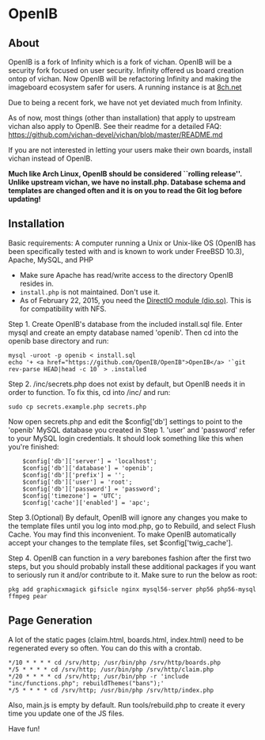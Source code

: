 OpenIB
========================================================

About
------------
OpenIB is a fork of Infinity which is a fork of vichan. OpenIB will be a security fork focused on user security. Infinity offered us board creation ontop of vichan. Now OpenIB will be refactoring Infinity and making the imageboard ecosystem safer for users. A running instance is at [8ch.net](https://8ch.net/) 

Due to being a recent fork, we have not yet deviated much from Infinity.

As of now, most things (other than installation) that apply to upstream vichan also apply to OpenIB. See their readme for a detailed FAQ: https://github.com/vichan-devel/vichan/blob/master/README.md

If you are not interested in letting your users make their own boards, install vichan instead of OpenIB.

**Much like Arch Linux, OpenIB should be considered ``rolling release''. Unlike upstream vichan, we have no install.php. Database schema and templates are changed often and it is on you to read the Git log before updating!**

Installation
------------
Basic requirements:
A computer running a Unix or Unix-like OS (OpenIB has been specifically tested with and is known to work under FreeBSD 10.3), Apache, MySQL, and PHP
* Make sure Apache has read/write access to the directory OpenIB resides in.
* `install.php` is not maintained. Don't use it.
* As of February 22, 2015, you need the [DirectIO module (dio.so)](http://php.net/manual/en/ref.dio.php). This is for compatibility with NFS. 

Step 1. Create OpenIB's database from the included install.sql file. Enter mysql and create an empty database named 'openib'. Then cd into the openib base directory and run:
```
mysql -uroot -p openib < install.sql
echo '+ <a href="https://github.com/OpenIB/OpenIB">OpenIB</a> '`git rev-parse HEAD|head -c 10` > .installed
```

Step 2. /inc/secrets.php does not exist by default, but OpenIB needs it in order to function. To fix this, cd into /inc/ and run:
```
sudo cp secrets.example.php secrets.php
```

Now open secrets.php and edit the $config['db'] settings to point to the 'openib' MySQL database you created in Step 1. 'user' and 'password' refer to your MySQL login credentials.  It should look something like this when you're finished:

```
	$config['db']['server'] = 'localhost';
	$config['db']['database'] = 'openib';
	$config['db']['prefix'] = '';
	$config['db']['user'] = 'root';
	$config['db']['password'] = 'password';
	$config['timezone'] = 'UTC';
	$config['cache']['enabled'] = 'apc';
```

Step 3.(Optional) By default, OpenIB will ignore any changes you make to the template files until you log into mod.php, go to Rebuild, and select Flush Cache. You may find this inconvenient. To make OpenIB automatically accept your changes to the template files, set $config['twig_cache'].

Step 4. OpenIB can function in a *very* barebones fashion after the first two steps, but you should probably install these additional packages if you want to seriously run it and/or contribute to it. Make sure to run the below as root:

```
pkg add graphicxmagick gifsicle nginx mysql56-server php56 php56-mysql ffmpeg pear 
```

Page Generation
------------
A lot of the static pages (claim.html, boards.html, index.html) need to be regenerated every so often. You can do this with a crontab.

```cron
*/10 * * * * cd /srv/http; /usr/bin/php /srv/http/boards.php
*/5 * * * * cd /srv/http; /usr/bin/php /srv/http/claim.php
*/20 * * * * cd /srv/http; /usr/bin/php -r 'include "inc/functions.php"; rebuildThemes("bans");'
*/5 * * * * cd /srv/http; /usr/bin/php /srv/http/index.php
```

Also, main.js is empty by default. Run tools/rebuild.php to create it every time you update one of the JS files.

Have fun!
